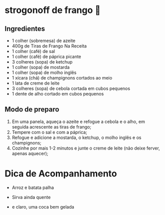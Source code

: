 # strogonoff de frango 🐔

## Ingredientes

- 1 colher (sobremesa) de azeite
- 400g de Tiras de Frango Na Receita 
- 1 colher (café) de sal
- 1 colher (café) de páprica picante
- 3 colheres (sopa) de ketchup
- 1 colher (sopa) de mostarda
- 1 colher (sopa) de molho inglês
- 1 xícara (chá) de champignons cortados ao meio
- 1 lata de creme de leite
- 3 colheres (sopa) de cebola cortada em cubos pequenos
- 1 dente de alho cortado em cubos pequenos

## Modo de preparo

1. Em uma panela, aqueça o azeite e refogue a cebola e o alho, em seguida acrescente as tiras de frango;
2. Tempere com o sal e com a páprica;
3. Refogue e adicione a mostarda, o ketchup, o molho inglês e os champignons;
4. Cozinhe por mais 1-2 minutos e junte o creme de leite (não deixe ferver, apenas aquecer);

# Dica de Acompanhamento 

- Arroz e batata palha 
- Sirva ainda quente

- e claro, uma coca bem gelada